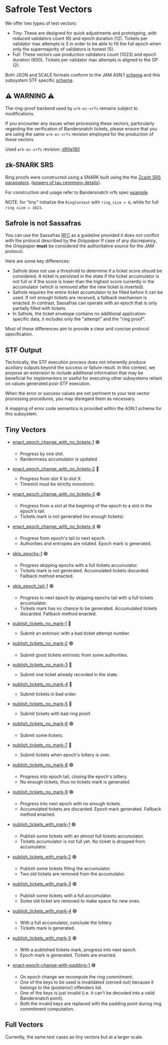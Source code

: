 # Safrole Test Vectors

We offer two types of test vectors:

- Tiny: These are designed for quick adjustments and prototyping, with reduced validators
  count (6) and epoch duration (12). Tickets per validator max attempts is 3 in order to
  be able to fill the full epoch when only the supermajority of validators is honest (5).
- Full: These vectors use production validators count (1023) and epoch duration (600).
  Tickets per validator max attempts is aligned to the GP (2).

Both JSON and SCALE formats conform to the JAM ASN.1 [schema](../jam-types-asn/jam-types.asn)
and this subsystem STF specific [schema](./safrole.asn).

## ⚠️ WARNING  ⚠️

The ring-proof backend used by `ark-ec-vrfs` remains subject to modifications.

If you encounter any issues when processing these vectors, particularly
regarding the verification of Bandersnatch tickets, please ensure that you
are using the same `ark-ec-vrfs` revision employed for the production of these
vectors.

Used `ark-ec-vrfs` revision: [d90e180](https://github.com/davxy/ark-ec-vrfs/tree/d90e1800d571f32163e6f7b5d956d065668c899f)

## zk-SNARK SRS

Ring proofs were constructed using a SNARK built using the the [Zcash SRS paramaters](zcash-srs-2-11-uncompressed.bin).
([powers of tau ceremony details](https://zfnd.org/conclusion-of-the-powers-of-tau-ceremony)).

For construction and usage refer to Bandersnatch vrfs spec [example](https://github.com/davxy/bandersnatch-vrfs-spec/tree/main/example).

NOTE: for "tiny" initialize the `RingContext` with `ring_size = 6`; while for full `ring size = 1023`.

## Safrole **is not** Sassafras

You can use the Sassafras [RFC](https://github.com/polkadot-fellows/RFCs/blob/main/text/0026-sassafras-consensus.md)
as a guideline provided it does not conflict with the protocol described by the *Graypaper*
If case of any discrepancy, the *Graypaper* **must** be considered the authoritative source
for the JAM protocol.

Here are some key differences:
- Safrole does not use a threshold to determine if a ticket score should be considered.
  A ticket is persisted in the state if the ticket accumulator is not full or if the
  score is lower than the highest score currently in the accumulator (which is removed
  after the new ticket is inserted).
- Safrole requires the entire ticket accumulator to be filled before it can be used.
  If not enough tickets are received, a fallback mechanism is enacted. In contrast,
  Sassafras can operate with an epoch that is only partially filled with tickets.
- In Safrole, the ticket envelope contains no additional application-specific data,
  it includes only the "attempt" and the "ring proof".

Most of these differences aim to provide a clear and concise protocol specification.

## STF Output

Technically, the STF execution process does not inherently produce auxiliary
outputs beyond the success or failure result. In this context, we propose
an extension to include additional information that may be beneficial for
implementors or useful for executing other subsystems reliant on values
generated post-STF execution.

When the error or success values are not pertinent to your test vector
processing procedures, you may disregard them as necessary.

A mapping of error code semantics is provided within the ASN.1 schema for this
subsystem.


## Tiny Vectors

- [enact_epoch_change_with_no_tickets-1](./tiny/enact-epoch-change-with-no-tickets-1.json) 🟢
  - Progress by one slot.
  - Randomness accumulator is updated.

- [enact_epoch_change_with_no_tickets-2](./tiny/enact-epoch-change-with-no-tickets-2.json) 🔴
  - Progress from slot X to slot X.
  - Timeslot must be strictly monotonic.

- [enact_epoch_change_with_no_tickets-3](./tiny/enact-epoch-change-with-no-tickets-3.json) 🟢
  - Progress from a slot at the begining of the epoch to a slot in the epoch's tail.
  - Tickets mark is not generated (no enough tickets).

- [enact_epoch_change_with_no_tickets-4](./tiny/enact-epoch-change-with-no-tickets-4.json) 🟢
  - Progress from epoch's tail to next epoch.
  - Authorities and entropies are rotated. Epoch mark is generated.

- [skip_epochs-1](./tiny/skip-epochs-1.json) 🟢
  - Progress skipping epochs with a full tickets accumulator.
  - Tickets mark is not generated. Accumulated tickets discarded. Fallback method enacted.

- [skip_epoch_tail-1](./tiny/skip-epoch-tail-1.json) 🟢
  - Progress to next epoch by skipping epochs tail with a full tickets accumulator.
  - Tickets mark has no chance to be generated. Accumulated tickets discarded. Fallback method enacted.

- [publish_tickets_no_mark-1](./tiny/publish-tickets-no-mark-1.json) 🔴
  - Submit an extrinsic with a bad ticket attempt number.

- [publish_tickets_no_mark-2](./tiny/publish-tickets-no-mark-2.json) 🟢
  - Submit good tickets extrinsic from some authorities.

- [publish_tickets_no_mark-3](./tiny/publish-tickets-no-mark-3.json) 🔴
  - Submit one ticket already recorded in the state.

- [publish_tickets_no_mark-4](./tiny/publish-tickets-no-mark-4.json) 🔴
  - Submit tickets in bad order.

- [publish_tickets_no_mark-5](./tiny/publish-tickets-no-mark-5.json) 🔴
  - Submit tickets with bad ring proof.

- [publish_tickets_no_mark-6](./tiny/publish-tickets-no-mark-6.json) 🟢
  - Submit some tickets.

- [publish_tickets_no_mark-7](./tiny/publish-tickets-no-mark-7.json) 🔴
  - Submit tickets when epoch's lottery is over.

- [publish_tickets_no_mark-8](./tiny/publish-tickets-no-mark-8.json) 🟢
  - Progress into epoch tail, closing the epoch's lottery.
  - No enough tickets, thus no tickets mark is generated.

- [publish_tickets_no_mark-9](./tiny/publish-tickets-no-mark-9.json) 🟢
  - Progress into next epoch with no enough tickets.
  - Accumulated tickets are discarded. Epoch mark generated. Fallback method enacted.

- [publish_tickets_with_mark-1](./tiny/publish-tickets-with-mark-1.json) 🟢
  - Publish some tickets with an almost full tickets accumulator.
  - Tickets accumulator is not full yet. No ticket is dropped from accumulator.

- [publish_tickets_with_mark-2](./tiny/publish-tickets-with-mark-2.json) 🟢
  - Publish some tickets filling the accumulator.
  - Two old tickets are removed from the accumulator.

- [publish_tickets_with_mark-3](./tiny/publish-tickets-with-mark-3.json) 🟢
  - Publish some tickets with a full accumulator.
  - Some old ticket are removed to make space for new ones.

- [publish_tickets_with_mark-4](./tiny/publish-tickets-with-mark-4.json) 🟢
  - With a full accumulator, conclude the lottery.
  - Tickets mark is generated.

- [publish_tickets_with_mark-5](./tiny/publish-tickets-with-mark-5.json) 🟢
  - With a published tickets mark, progress into next epoch.
  - Epoch mark is generated. Tickets are enacted.

- [enact-epoch-change-with-padding-1](./tiny/enact-epoch-change-with-padding-1.json) 🟢
  - On epoch change we recompute the ring commitment.
  - One of the keys to be used is invalidated (zeroed out) because it belongs to the (posterior) offenders list.
  - One of the keys is just invalid (i.e. it can't be decoded into a valid Bandersnatch point).
  - Both the invalid keys are replaced with the padding point during ring commitment computation.

## Full Vectors

Currently, the same test cases as tiny vectors but at a larger scale.
